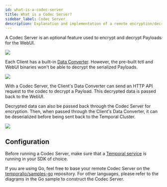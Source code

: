 ```yaml
---
id: what-is-a-codec-server
title: What is a Codec Server?
sidebar_label: Codec Server
description: Explanation and implementation of a remote encryption/decryption server.
---
```


A Codec Server is an optional feature used to encrypt and decrypt Payloads for the WebUI.

![](/img/remote-codec-server-problem.svg)

Each Client has a built-in [Data Converter](/docs/concepts/what-is-a-data-converter). However, the pre-built tctl and WebUI binaries won't be able to decrypt the serialized Payloads.

![](/img/remote-codec-server-solution.svg)

With a Codec Server, the Client's Data Converter can send an HTTP API request to the codec to decrypt a Payload.
This decrypted data is passed back to the WebUI.

Decrypted data can also be passed back through the Codec Server for encryption. Then, when passed through the Client's Data Converter, it can be deserialized before being sent back to the Temporal Cluster.

![](/img/remote-codec-server-diagram.svg)

## Configuration

Before running a Codec Server, make sure that a [Temporal service](https://docs.temporal.io/application-development-guide/#run-a-dev-cluster) is running in your SDK of choice.

If you are using Go, feel free to base your remote Codec Server on the [temporalio/samples-go](https://github.com/temporalio/samples-go) repository.
For other languages, please refer to the diagrams in the Go sample to construct the Codec Server.
